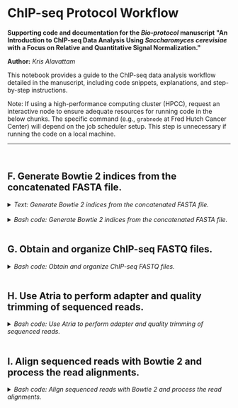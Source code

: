
ChIP-seq Protocol Workflow
==========================

**Supporting code and documentation for the *Bio-protocol* manuscript "An Introduction to ChIP-seq Data Analysis Using *Saccharomyces cerevisiae* with a Focus on Relative and Quantitative Signal Normalization."**

**Author:** *Kris Alavattam*

This notebook provides a guide to the ChIP-seq data analysis workflow detailed in the manuscript, including code snippets, explanations, and step-by-step instructions.

Note: If using a high-performance computing cluster (HPCC), request an interactive node to ensure adequate resources for running code in the below chunks. The specific command (e.g., `grabnode` at Fred Hutch Cancer Center) will depend on the job scheduler setup. This step is unnecessary if running the code on a local machine.

---
<br />

## F. Generate Bowtie 2 indices from the concatenated FASTA file.
<details>
<summary><i>Text: Generate Bowtie 2 indices from the concatenated FASTA file.</i></summary>
<br />

To align ChIP-seq reads against both *S. cerevisiae* and *S. pombe* genomes, we first generate Bowtie 2 indices from a concatenated FASTA file. This ensures efficient and accurate alignment for, e.g., spike-in normalization (described below).

Steps overview:
1. *Define directories and files:* Set paths for inputs and outputs.
2. *Activate environment:* Load necessary tools and dependencies.
3. *Run Bowtie 2 index creation:* Use the concatenated FASTA file to generate indices, logging output for troubleshooting.
4. *Optional cleanup:* Remove the decompressed FASTA file to save space.
</details>
<br />

<details>
<summary><i>Bash code: Generate Bowtie 2 indices from the concatenated FASTA file.</i></summary>

```bash
#!/bin/bash

#  Optional: Request an interactive node
grabnode  # Request 1 core, 20 GB memory, 1 day, no GPU

#  Define variables for directory paths, etc.
## WARNING: Change path if you're not Kris ##
dir_rep="${HOME}/tsukiyamalab/Kris/202X_protocol_ChIP"  
dir_scr="${dir_rep}/scripts"
dir_fnc="${dir_scr}/functions"
dir_dat="${dir_rep}/data"
dir_gen="${dir_dat}/genomes"
dir_cat="${dir_gen}/concat"
dir_fas="${dir_cat}/fasta/proc"
fil_fas="sc_sp_proc.fasta"
pth_fas="${dir_fas}/${fil_fas}"
dir_idx="${dir_cat}/index/bowtie2"
env_nam="env_align"
day="$(date '+%Y-%m%d')"

#  Source utility functions
source "${dir_fnc}/check_program_path.sh"
source "${dir_fnc}/handle_env.sh"

#  Activate the required environment
handle_env "${env_nam}"

#  Ensure access to bowtie2-build
check_program_path "bowtie2-build"

#  Create output directory structure for Bowtie 2 index files and logs
mkdir -p ${dir_idx}/{docs,logs}

#  If necessary, decompress the FASTA file
if [[ ! -f "${pth_fas}" && -f "${pth_fas}.gz" ]]; then
    gunzip -c "${pth_fas}.gz" > "${pth_fas}"
fi

#  "Build" the Bowtie 2 index using the decompressed FASTA file
bowtie2-build "${pth_fas}" "${dir_idx}/${fil_fas%.fasta}" \
     > >(tee -a "${dir_idx}/logs/${day}.execute.stdout.txt") \
    2> >(tee -a "${dir_idx}/logs/${day}.execute.stderr.txt")

#  Optional cleanup: Once the index is built, delete the decompressed FASTA
#+ file
if [[ -f "${pth_fas}" ]]; then rm "${pth_fas}"; fi

#  Cleanup: Compress large stdout and stderr, and remove files with size 0
bash "${dir_scr}/compress_remove_files.sh" \
    --pattern "*.txt" \
    --dir_fnd "${dir_idx}/logs"

#  Optional: Check the contents of the logs directory
# ls -lhaFG "${dir_idx}/logs"
```
</details>
<br />

## G. Obtain and organize ChIP-seq FASTQ files.
<details>
<summary><i>Bash code: Obtain and organize ChIP-seq FASTQ files.</i></summary>

```bash
#!/bin/bash

#  Optional: Request an interactive node
grabnode  # Request 1 core, 20 GB memory, 1 day, no GPU

#  Define variables for directory paths, etc.
## WARNING: Change path if you're not Kris ##
dir_rep="${HOME}/tsukiyamalab/Kris/202X_protocol_ChIP"
dir_scr="${dir_rep}/scripts"
dir_fnc="${dir_scr}/functions"
dir_raw="${dir_rep}/data/raw"
dir_doc="${dir_raw}/docs"
## NOTE: Change TSV file as needed ##
fil_tsv="test_2.tsv"
pth_tsv="${dir_doc}/${fil_tsv}"
dir_log="${dir_raw}/logs"
dir_sym="${dir_rep}/data/symlinked"
env_nam="env_align"
seed=24
threads=4
day="$(date '+%Y-%m%d')"

#  Source utility functions
source "${dir_fnc}/check_program_path.sh"
source "${dir_fnc}/handle_env.sh"

#  Activate the required environment
handle_env "${env_nam}"

#  Ensure access to bowtie2-build
check_program_path "parallel"

#  Download and symlink FASTQ files 
bash "${dir_scr}/execute_download_fastqs.sh" \
    --threads "${threads}" \
    --infile "${pth_tsv}" \
    --dir_out "${dir_raw}" \
    --dir_sym "${dir_sym}" \
    --err_out "${dir_raw}/logs" \
    --slurm \
         > >(tee -a "${dir_raw}/logs/${day}.execute.stdout.txt") \
        2> >(tee -a "${dir_raw}/logs/${day}.execute.stderr.txt")

#  Cleanup: Compress large stdout and stderr, and remove files with size 0
bash "${dir_scr}/compress_remove_files.sh" \
    --dir_fnd "${dir_raw}/logs"
```
</details>
<br />

## H. Use Atria to perform adapter and quality trimming of sequenced reads.
<details>
<summary><i>Bash code: Use Atria to perform adapter and quality trimming of sequenced reads.</i></summary>

```bash
#!/bin/bash

#  Optional: Request an interactive node
grabnode  # Request 1 core, 20 GB memory, 1 day, no GPU

#  Define variables for directory paths, environment, threads, and infiles
## WARNING: Change path if you're not Kris ##
dir_rep="${HOME}/tsukiyamalab/Kris/202X_protocol_ChIP"  
dir_scr="${dir_rep}/scripts"
dir_fnc="${dir_scr}/functions"
dir_dat="${dir_rep}/data"
dir_sym="${dir_dat}/symlinked"
dir_pro="${dir_dat}/processed"
dir_trm="${dir_pro}/trim_atria_FASTQ"
env_nam="env_analyze"
threads=4
## NOTE: Change the search parameters as needed ##
infiles="$(
    bash "${dir_scr}/find_files.sh" \
        --dir_fnd "${dir_sym}" \
        --pattern "*.fastq.gz" \
        --depth 1 \
        --follow \
        --fastqs
)"
day="$(date '+%Y-%m%d')"

#  Source utility functions
source "${dir_fnc}/check_program_path.sh"
source "${dir_fnc}/handle_env.sh"

#  Activate the required environment
handle_env "${env_nam}"

#  Check availability of Atria and other necessary tools
check_program_path "atria"
check_program_path "pbzip2"
check_program_path "pigz"

#  Create output directory structure for trimmed FASTQ files and logs
mkdir -p ${dir_trm}/{docs,logs}

#  Run the driver script to trim FASTQ files with Atria
bash "${dir_scr}/execute_trim_fastqs.sh" \
    --verbose \
    --threads ${threads} \
    --infiles "${infiles}" \
    --dir_out "${dir_trm}" \
    --err_out "${dir_trm}/logs" \
    --slurm \
         > >(tee -a "${dir_trm}/logs/${day}.execute.stdout.txt") \
        2> >(tee -a "${dir_trm}/logs/${day}.execute.stderr.txt")

#  Cleanup: Move Atria LOG and JSON files to the logs directory
mv ${dir_trm}/*.{log,json} "${dir_trm}/logs"

#  Cleanup: Compress large stdout, stderr, LOG, and JSON files, and remove
#+ files with size 0
bash "${dir_scr}/compress_remove_files.sh" \
    --dir_fnd "${dir_trm}/logs"

bash "${dir_scr}/compress_remove_files.sh" \
    --dir_fnd "${dir_trm}/logs" \
    --pattern "*.log"

bash "${dir_scr}/compress_remove_files.sh" \
    --dir_fnd "${dir_trm}/logs" \
    --pattern "*.json"

#  Optional: Check the contents of the logs directory
# ls -lhaFG "${dir_trm}/logs"
```
</details>
<br />

## I. Align sequenced reads with Bowtie 2 and process the read alignments.
<details>
<summary><i>Bash code: Align sequenced reads with Bowtie 2 and process the read alignments.</i></summary>

```bash
#!/bin/bash

#  Optional: Request an interactive node
grabnode  # Request 1 core, 20 GB memory, 1 day, no GPU

#  Define variables for directory paths, environment, driver script parameters,
#+ and so on
## WARNING: Change path if you're not Kris ##
dir_rep="${HOME}/tsukiyamalab/Kris/202X_protocol_ChIP"
dir_scr="${dir_rep}/scripts"
dir_fnc="${dir_scr}/functions"
dir_dat="${dir_rep}/data"
dir_idx="${dir_dat}/genomes/concat/index"
dir_pro="${dir_dat}/processed"
dir_trm="${dir_pro}/trim_atria_FASTQ"
env_nam="env_align"
threads=8
aligner="bowtie2"
a_type="global"
mapq=1
req_flg=true
flg="$(if ${req_flg}; then echo "2"; else echo "NA"; fi)"
str_idx="sc_sp_proc"
pth_idx="${dir_idx}/${aligner}/${str_idx}"
infiles="$(
    bash "${dir_scr}/find_files.sh" \
        --dir_fnd "${dir_trm}" \
        --pattern "*.atria.fastq.gz" \
        --depth 1 \
        --fastqs
)"
dir_aln="${dir_pro}/align_${aligner}_${a_type}_BAM"
dir_out="${dir_aln}/flag-${flg}_mapq-${mapq}"
nam_job="align_fastqs"
max_job=6
time="1:00:00"
day="$(date '+%Y-%m%d')"

#  Create output directory structure for trimmed FASTQ files and logs
mkdir -p ${dir_out}/{init,sc,sp}/{docs,logs}

#  Source utility functions
source "${dir_fnc}/check_program_path.sh"
source "${dir_fnc}/handle_env.sh"

#  Activate the required environment
handle_env "${env_nam}"

#  Check availability of Atria and other necessary tools
check_program_path "bowtie2"
check_program_path "samtools"

#  Run the driver script to align and post-process FASTQ files
bash "${dir_scr}/execute_align_fastqs.sh" \
    --verbose \
    --threads "${threads}" \
    --aligner "${aligner}" \
    --a_type "${a_type}" \
    --mapq "${mapq}" \
    --req_flg \
    --index "${pth_idx}" \
    --infiles "${infiles}" \
    --dir_out "${dir_out}" \
    --err_out "${dir_out}/init/logs" \
    --slurm \
         > >(tee -a "${dir_out}/init/logs/${day}.execute.stdout.txt") \
        2> >(tee -a "${dir_out}/init/logs/${day}.execute.stderr.txt")
```
</details>
<br />
